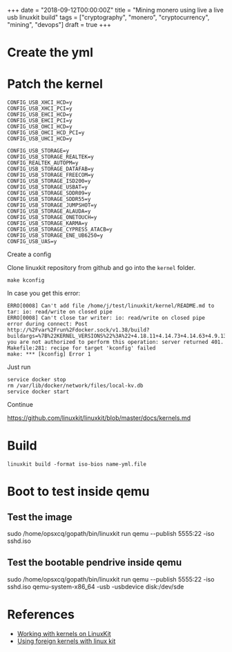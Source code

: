 +++
date = "2018-09-12T00:00:00Z"
title = "Mining monero using live a live usb linuxkit build"
tags = ["cryptography", "monero", "cryptocurrency", "mining", "devops"]
draft = true
+++

# Create the yml

# Patch the kernel

```
CONFIG_USB_XHCI_HCD=y
CONFIG_USB_XHCI_PCI=y
CONFIG_USB_EHCI_HCD=y
CONFIG_USB_EHCI_PCI=y
CONFIG_USB_OHCI_HCD=y
CONFIG_USB_OHCI_HCD_PCI=y
CONFIG_USB_UHCI_HCD=y

CONFIG_USB_STORAGE=y
CONFIG_USB_STORAGE_REALTEK=y
CONFIG_REALTEK_AUTOPM=y
CONFIG_USB_STORAGE_DATAFAB=y
CONFIG_USB_STORAGE_FREECOM=y
CONFIG_USB_STORAGE_ISD200=y
CONFIG_USB_STORAGE_USBAT=y
CONFIG_USB_STORAGE_SDDR09=y
CONFIG_USB_STORAGE_SDDR55=y
CONFIG_USB_STORAGE_JUMPSHOT=y
CONFIG_USB_STORAGE_ALAUDA=y
CONFIG_USB_STORAGE_ONETOUCH=y
CONFIG_USB_STORAGE_KARMA=y
CONFIG_USB_STORAGE_CYPRESS_ATACB=y
CONFIG_USB_STORAGE_ENE_UB6250=y
CONFIG_USB_UAS=y
```

Create a config

Clone linuxkit repository from github and go into the `kernel` folder.

```
make kconfig
```

In case you get this error:

```raw
ERRO[0008] Can't add file /home/j/test/linuxkit/kernel/README.md to tar: io: read/write on closed pipe 
ERRO[0008] Can't close tar writer: io: read/write on closed pipe 
error during connect: Post http://%2Fvar%2Frun%2Fdocker.sock/v1.38/build?buildargs=%7B%22KERNEL_VERSIONS%22%3A%22+4.18.11+4.14.73+4.14.63+4.9.130+4.4.159%22%7D&cachefrom=%5B%5D&cgroupparent=&cpuperiod=0&cpuquota=0&cpusetcpus=&cpusetmems=&cpushares=0&dockerfile=Dockerfile.kconfig&labels=%7B%7D&memory=0&memswap=0&networkmode=default&nocache=1&rm=1&shmsize=0&t=linuxkit%2Fkconfig&target=&ulimits=null&version=1: you are not authorized to perform this operation: server returned 401.
Makefile:281: recipe for target 'kconfig' failed
make: *** [kconfig] Error 1
```

Just run

```shell
service docker stop
rm /var/lib/docker/network/files/local-kv.db
service docker start
```

Continue

https://github.com/linuxkit/linuxkit/blob/master/docs/kernels.md

# Build

```
linuxkit build -format iso-bios name-yml.file
```

# Boot to test inside qemu

## Test the image

sudo /home/opsxcq/gopath/bin/linuxkit run qemu --publish 5555:22 -iso sshd.iso

## Test the bootable pendrive inside qemu


sudo /home/opsxcq/gopath/bin/linuxkit run qemu --publish 5555:22 -iso sshd.iso
qemu-system-x86_64 -usb -usbdevice disk:/dev/sde

# References

- [Working with kernels on LinuxKit](https://github.com/linuxkit/linuxkit/blob/master/docs/kernels.md)
- [Using foreign kernels with linux kit](https://github.com/linuxkit/linuxkit/tree/master/contrib/foreign-kernels)
